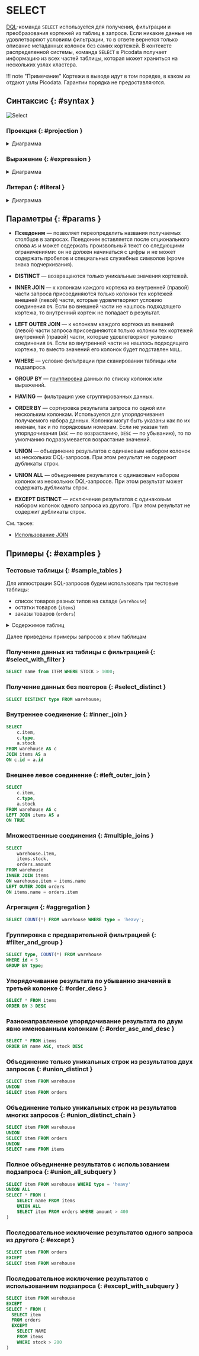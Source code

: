 # SELECT

[DQL](dql.md)-команда `SELECT` используется для получения, фильтрации и
преобразования кортежей из таблиц в запросе. Если никакие данные не
удовлетворяют условиям фильтрации, то в ответе вернется только описание
метаданных колонок без самих кортежей. В контексте распределенной
системы, команда `SELECT` в Picodata получает информацию из всех частей
таблицы, которая может храниться на нескольких узлах кластера.

!!! note "Примечание"
    Кортежи в выводе идут в том порядке, в каком их
    отдают узлы Picodata. Гарантии порядка не предоставляются.

## Синтаксис {: #syntax }

![Select](../../images/ebnf/select.svg)

### Проекция {: #projection }

<details><summary>Диаграмма</summary><p>
![Expression](../../images/ebnf/projection.svg)
</p></details>

### Выражение {: #expression }

<details><summary>Диаграмма</summary><p>
![Expression](../../images/ebnf/expression.svg)
</p></details>

### Литерал {: #literal }

<details><summary>Диаграмма</summary><p>
![Literal](../../images/ebnf/literal.svg)
</p></details>

## Параметры {: #params }

* **Псевдоним** — позволяет переопределить названия получаемых столбцов
в запросах. Псевдоним вставляется после опционального слова `AS` и может
содержать произвольный текст со следующими ограничениями: он не должен
начинаться с цифры и не может содержать пробелов и специальных служебных
символов (кроме знака подчеркивания).

* **DISTINCT** — возвращаются только уникальные значения кортежей.

* **INNER JOIN** — к колонкам каждого кортежа из внутренней (правой)
  части запроса присоединяются только колонки тех кортежей внешней
  (левой) части, которые удовлетворяют условию соединения `ON`. Если во
  внешней части не нашлось подходящего кортежа, то внутренний кортеж не
  попадает в результат.

* **LEFT OUTER JOIN** — к колонкам каждого кортежа из внешней (левой)
  части запроса присоединяются только колонки тех кортежей внутренней
  (правой) части, которые удовлетворяют условию соединения `ON`. Если во
  внутренней части не нашлось подходящего кортежа, то вместо значений
  его колонок будет подставлен `NULL`.

* **WHERE** — условие фильтрации при сканировании таблицы или
  подзапроса.

* **GROUP BY** — [группировка](aggregate.md) данных по списку колонок
  или выражений.

* **HAVING** — фильтрация уже сгруппированных данных.

* **ORDER BY** — сортировка результата запроса по одной или нескольким
  колонкам. Используется для упорядочивания получаемого набора данных.
  Колонки могут быть указаны как по их именам, так и по порядковым
  номерам. Если не указан тип упорядочивания (`ASC` — по возрастанию,
  `DESC` — по убыванию), то по умолчанию подразумевается возрастание
  значений.

* **UNION** — объединение результатов с одинаковым набором колонок
  из нескольких DQL-запросов. При этом результат не содержит
  дубликаты строк.

* **UNION ALL** — объединение результатов с одинаковым набором колонок
  из нескольких DQL-запросов. При этом результат может содержать
  дубликаты строк.

* **EXCEPT DISTINCT** — исключение результатов с одинаковым набором
  колонок одного запроса из другого. При этом результат не содержит
  дубликаты строк.

См. также:

- [Использование JOIN](join.md)

## Примеры  {: #examples }

### Тестовые таблицы {: #sample_tables }

Для иллюстрации SQL-запросов будем использовать три тестовые таблицы:

- список товаров разных типов на складе (`warehouse`)
- остатки товаров (`items`)
- заказы товаров (`orders`)

<details><summary>Содержимое таблиц</summary><p>

```sql
picodata> select * from warehouse
+----+----------+---------+
| ID | ITEM     | TYPE    |
+=========================+
| 1  | "bricks" | "heavy" |
|----+----------+---------|
| 2  | "bars"   | "light" |
|----+----------+---------|
| 3  | "blocks" | "heavy" |
|----+----------+---------|
| 4  | "piles"  | "light" |
|----+----------+---------|
| 5  | "panels" | "light" |
+----+----------+---------+
(5 rows)
picodata> select * from items
+----+----------+-------+
| ID | NAME     | STOCK |
+=======================+
| 1  | "bricks" | 1123  |
|----+----------+-------|
| 2  | "panels" | 998   |
|----+----------+-------|
| 3  | "piles"  | 177   |
|----+----------+-------|
| 4  | "bars"   | 90211 |
|----+----------+-------|
| 5  | "blocks" | 16    |
+----+----------+-------+
(5 rows)
picodata> select * from orders
+----+-------------+--------+
| ID | ITEM        | AMOUNT |
+===========================+
| 1  | "metalware" | 5000   |
|----+-------------+--------|
| 2  | "adhesives" | 350    |
|----+-------------+--------|
| 3  | "moldings"  | 900    |
|----+-------------+--------|
| 4  | "bars"      | 100    |
|----+-------------+--------|
| 5  | "blocks"    | 20000  |
+----+-------------+--------+
(5 rows)
```

</p></details>

Далее приведены примеры запросов к этим таблицам

### Получение данных из таблицы с фильтрацией {: #select_with_filter }


```sql
SELECT name from ITEM WHERE STOCK > 1000;
```

### Получение данных без повторов {: #select_distinct }


```sql
SELECT DISTINCT type FROM warehouse;
```

### Внутреннее соединение {: #inner_join }

```sql
SELECT
    c.item,
    c.type,
    a.stock
FROM warehouse AS c
JOIN items AS a
ON c.id = a.id
```

### Внешнее левое соединение {: #left_outer_join }

```sql
SELECT
    c.item,
    c.type,
    a.stock
FROM warehouse AS c
LEFT JOIN items AS a
ON TRUE
```

### Множественные соединения {: #multiple_joins }

```sql
SELECT
    warehouse.item,
    items.stock,
    orders.amount
FROM warehouse
INNER JOIN items
ON warehouse.item = items.name
LEFT OUTER JOIN orders
ON items.name = orders.item
```

### Агрегация {: #aggregation }

```sql
SELECT COUNT(*) FROM warehouse WHERE type = 'heavy';
```

### Группировка с предварительной фильтрацией {: #filter_and_group }

```sql
SELECT type, COUNT(*) FROM warehouse
WHERE id < 5
GROUP BY type;
```

<!--

### Группировка с последующей фильтрацией по сгруппированным данным {: #group_and_filter }

```sql
SELECT type, COUNT(*) as c FROM warehouse
GROUP BY type
HAVING c > 3;

sbroad: column with name "C" not found

```
-->

### Упорядочивание результата по убыванию значений в третьей колонке {: #order_desc }

```sql
SELECT * FROM items
ORDER BY 3 DESC
```

### Разнонаправленное упорядочивание результата по двум явно именованным колонкам {: #order_asc_and_desc }

```sql
SELECT * FROM items
ORDER BY name ASC, stock DESC
```

### Объединение только уникальных строк из результатов двух запросов {: #union_distinct }

```sql
SELECT item FROM warehouse
UNION
SELECT item FROM orders
```

### Объединение только уникальных строк из результатов многих запросов {: #union_distinct_chain }

```sql
SELECT item FROM warehouse
UNION
SELECT item FROM orders
UNION
SELECT name FROM items
```

### Полное объединение результатов с использованием подзапроса {: #union_all_subquery }

```sql
SELECT item FROM warehouse WHERE type = 'heavy'
UNION ALL
SELECT * FROM (
    SELECT name FROM items
    UNION ALL
    SELECT item FROM orders WHERE amount > 400
)
```

### Последовательное исключение результатов одного запроса из другого {: #except }

```sql
SELECT item FROM orders
EXCEPT
SELECT item FROM warehouse
```

### Последовательное исключение результатов с использованием подзапроса {: #except_with_subquery }

```sql
SELECT item FROM warehouse
EXCEPT
SELECT * FROM (
  SELECT item
  FROM orders
  EXCEPT
    SELECT NAME
    FROM items
    WHERE stock > 200
)
```
